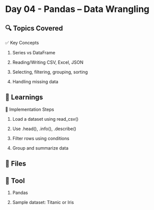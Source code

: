 # Day 04 - Pandas – Data Wrangling

## 🔍 Topics Covered
✅ Key Concepts
1) Series vs DataFrame

2) Reading/Writing CSV, Excel, JSON

3) Selecting, filtering, grouping, sorting

4) Handling missing data

## 🧠 Learnings
🔧 Implementation Steps
1. Load a dataset using read_csv()

2. Use .head(), .info(), .describe()

3. Filter rows using conditions

4. Group and summarize data

## 📁 Files

## 📸 Tool
1. Pandas

2. Sample dataset: Titanic or Iris

